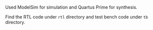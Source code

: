 Used ModelSim for simulation and Quartus Prime for synthesis.

Find the RTL code under `rtl` directory and test bench code under `tb` directory.
